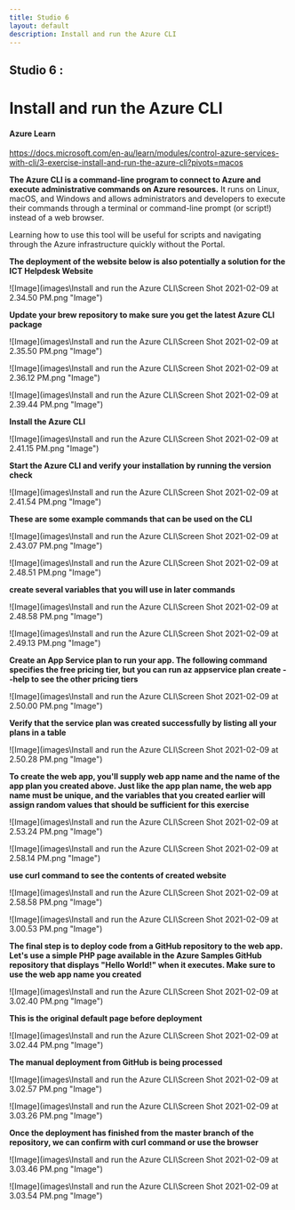 ```yaml
---
title: Studio 6 
layout: default
description: Install and run the Azure CLI
---
```


## Studio 6 : 
# Install and run the Azure CLI

#### Azure Learn

https://docs.microsoft.com/en-au/learn/modules/control-azure-services-with-cli/3-exercise-install-and-run-the-azure-cli?pivots=macos

**The Azure CLI is a command-line program to connect to Azure and execute administrative commands on Azure resources.** It runs on Linux, macOS, and Windows and allows administrators and developers to execute their commands through a terminal or command-line prompt (or script!) instead of a web browser.

Learning how to use this tool will be useful for scripts and navigating through the Azure infrastructure quickly without the Portal.

**The deployment of the website below is also potentially a solution for the ICT Helpdesk Website**

![Image](images\Install and run the Azure CLI\Screen Shot 2021-02-09 at 2.34.50 PM.png "Image")

**Update your brew repository to make sure you get the latest Azure CLI package**

![Image](images\Install and run the Azure CLI\Screen Shot 2021-02-09 at 2.35.50 PM.png "Image")

![Image](images\Install and run the Azure CLI\Screen Shot 2021-02-09 at 2.36.12 PM.png "Image")

![Image](images\Install and run the Azure CLI\Screen Shot 2021-02-09 at 2.39.44 PM.png "Image")

**Install the Azure CLI**

![Image](images\Install and run the Azure CLI\Screen Shot 2021-02-09 at 2.41.15 PM.png "Image")

**Start the Azure CLI and verify your installation by running the version check**

![Image](images\Install and run the Azure CLI\Screen Shot 2021-02-09 at 2.41.54 PM.png "Image")

**These are some example commands that can be used on the CLI**

![Image](images\Install and run the Azure CLI\Screen Shot 2021-02-09 at 2.43.07 PM.png "Image")

![Image](images\Install and run the Azure CLI\Screen Shot 2021-02-09 at 2.48.51 PM.png "Image")

**create several variables that you will use in later commands**

![Image](images\Install and run the Azure CLI\Screen Shot 2021-02-09 at 2.48.58 PM.png "Image")

![Image](images\Install and run the Azure CLI\Screen Shot 2021-02-09 at 2.49.13 PM.png "Image")

**Create an App Service plan to run your app. The following command specifies the free pricing tier, but you can run az appservice plan create --help to see the other pricing tiers**

![Image](images\Install and run the Azure CLI\Screen Shot 2021-02-09 at 2.50.00 PM.png "Image")

**Verify that the service plan was created successfully by listing all your plans in a table**

![Image](images\Install and run the Azure CLI\Screen Shot 2021-02-09 at 2.50.28 PM.png "Image")

**To create the web app, you'll supply web app name and the name of the app plan you created above. Just like the app plan name, the web app name must be unique, and the variables that you created earlier will assign random values that should be sufficient for this exercise**

![Image](images\Install and run the Azure CLI\Screen Shot 2021-02-09 at 2.53.24 PM.png "Image")

![Image](images\Install and run the Azure CLI\Screen Shot 2021-02-09 at 2.58.14 PM.png "Image")

**use curl command to see the contents of created website**

![Image](images\Install and run the Azure CLI\Screen Shot 2021-02-09 at 2.58.58 PM.png "Image")

![Image](images\Install and run the Azure CLI\Screen Shot 2021-02-09 at 3.00.53 PM.png "Image")

**The final step is to deploy code from a GitHub repository to the web app. Let's use a simple PHP page available in the Azure Samples GitHub repository that displays "Hello World!" when it executes. Make sure to use the web app name you created**

![Image](images\Install and run the Azure CLI\Screen Shot 2021-02-09 at 3.02.40 PM.png "Image")

**This is the original default page before deployment**

![Image](images\Install and run the Azure CLI\Screen Shot 2021-02-09 at 3.02.44 PM.png "Image")

**The manual deployment from GitHub is being processed**

![Image](images\Install and run the Azure CLI\Screen Shot 2021-02-09 at 3.02.57 PM.png "Image")

![Image](images\Install and run the Azure CLI\Screen Shot 2021-02-09 at 3.03.26 PM.png "Image")

**Once the deployment has finished from the master branch of the repository, we can confirm with curl command or use the browser**

![Image](images\Install and run the Azure CLI\Screen Shot 2021-02-09 at 3.03.46 PM.png "Image")

![Image](images\Install and run the Azure CLI\Screen Shot 2021-02-09 at 3.03.54 PM.png "Image")